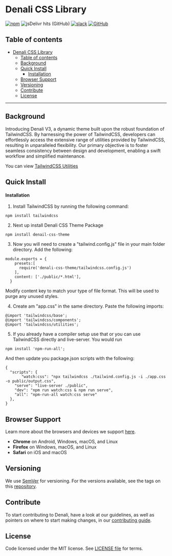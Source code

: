 # Denali CSS Library

[![npm](https://img.shields.io/npm/v/denali-css?color=red)](https://www.npmjs.com/package/denali-css-theme)
![jsDelivr hits (GitHub)](https://img.shields.io/jsdelivr/gh/hm/denali-design/denali-css)
[![slack](https://img.shields.io/badge/slack-Denali-3570f4.svg)](https://denali-design.slack.com/app_redirect?channel=general)
[![GitHub](https://img.shields.io/github/license/denali-design/denali-css)](https://github.com/denali-design/denali-css/blob/master/LICENSE.md)

## Table of contents
 
- [Denali CSS Library](#denali-css-library)
  - [Table of contents](#table-of-contents)
  - [Background](#background)
  - [Quick Install](#quick-install)
      - [Installation](#installation)
  - [Browser Support](#browser-support)
  - [Versioning](#versioning)
  - [Contribute](#contribute)
  - [License](#license)

---

## Background

Introducing Denali V3, a dynamic theme built upon the robust foundation of TailwindCSS. By harnessing the power of TailwindCSS, developers can effortlessly access the extensive range of utilities provided by TailwindCSS, resulting in unparalleled flexibility. Our primary objective is to foster seamless consistency between design and development, enabling a swift workflow and simplified maintenance. 

You can view [TailwindCSS Utilities]( https://tailwindcss.com/)

## Quick Install

#### Installation
1. Install TailwindCSS by running the following command:
```
npm install tailwindcss
```

2. Next up install Denali CSS Theme Package
```
npm install denail-css-theme
```

3. Now you will need to create a "tailwind.config.js" file in your main folder directory. Add the following:

```
module.exports = {
    presets:[
      require('denali-css-theme/tailwindcss.config.js')
    ],
    content: ['./public/*.html'],
  }
```
Modify content key to match your type of file format. This will be used to purge any unused styles.

4. Create am "app.css" in the same directory. Paste the following imports: 
```
@import 'tailwindcss/base';
@import 'tailwindcss/components';
@import 'tailwindcss/utilities';
```

5. If you already have a compiler setup use that or you can use TailwindCSS directly and live-server. You would run 

```
npm install 'npm-run-all';
```


And then update you package.json scripts with the following:


```
{
  "scripts": {
       "watch:css": "npx tailwindcss ./tailwind.config.js -i ./app.css -o public/output.css",
    "serve": "live-server ./public",
    "dev": "npm run watch:css & npm run serve",
    "all": "npm-run-all watch:css serve"
  },
}

```

## Browser Support
Learn more about the browsers and devices we support [here](https://denali.design/browsers).
- **Chrome** on Android, Windows, macOS, and Linux
- **Firefox** on Windows, macOS, and Linux
- **Safari** on iOS and macOS


## Versioning

We use [SemVer](http://semver.org/) for versioning. For the versions available, see the tags on this [repository](https://github.com/denali-design/denali-css/tags).


## Contribute

To start contributing to Denali, have a look at our guidelines, as well as pointers on where to start making changes, in our [contributing guide](https://github.com/denali-design/denali-css/blob/master/CONTRIBUTE.md).

## License

Code licensed under the MIT license. See [LICENSE file](https://github.com/denali-design/denali-css/blob/master/LICENSE.md) for terms.


